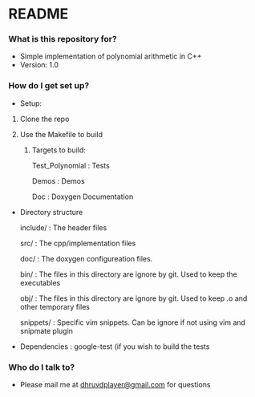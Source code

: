 # README #


### What is this repository for? ###

* Simple implementation of polynomial arithmetic in C++
* Version: 1.0

### How do I get set up? ###

* Setup: 

1. Clone the repo

2. Use the Makefile to build
   1. Targets to build:

      Test_Polynomial   : Tests

      Demos             : Demos

      Doc               : Doxygen Documentation 

* Directory structure

	include/	: The header files
	
	src/ 		: The cpp/implementation files
	
	doc/		: The doxygen configureation files.
	
	bin/		: The files in this directory are ignore by git. Used to keep the executables
	
	obj/		: The files in this directory are ignore by git. Used to keep .o and other temporary files
	
	snippets/	: Specific vim snippets. Can be ignore if not using vim and snipmate plugin
	
* Dependencies : google-test (if you wish to build the tests

### Who do I talk to? ###

* Please mail me at dhruvdplayer@gmail.com for questions
